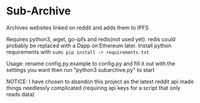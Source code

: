 # Sub-Archive
Archives websites linked on reddit and adds them to IPFS

Requires python3, wget, go-ipfs and redis(not used yet). redis could probably be replaced with a Dapp on Ethereum later. Install python requirements with `sudo pip install -r requirements.txt`


Usage: rename config.py.example to config.py and fill it out with the settings you want then run "python3 subarchive.py" to start


NOTICE: I have chosen to abandon this project as the latest reddit api made things needlessly complicated (requiring api keys for a script that only reads data)

